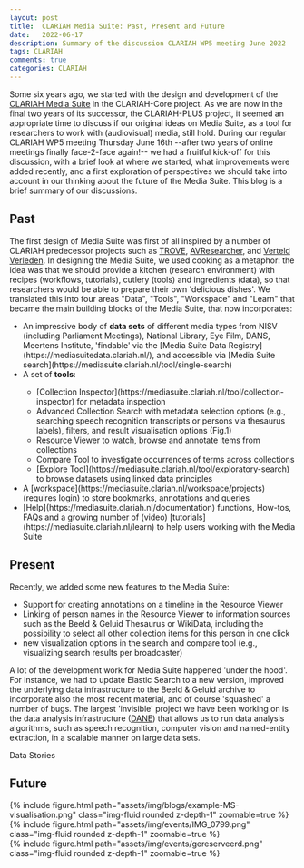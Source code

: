 ```yaml
---
layout: post
title:  CLARIAH Media Suite: Past, Present and Future
date:   2022-06-17
description: Summary of the discussion CLARIAH WP5 meeting June 2022
tags: CLARIAH
comments: true
categories: CLARIAH
---
```


Some six years ago, we started with the design and development of the [CLARIAH Media Suite](https://mediasuite.clariah.nl/) in the CLARIAH-Core project. As we are now in the final two years of its successor, the CLARIAH-PLUS project, it seemed an appropriate time to discuss if our original ideas on Media Suite, as a tool for researchers to work with (audiovisual) media, still hold. During our regular CLARIAH WP5 meeting Thursday June 16th --after two years of online meetings finally face-2-face again!-- we had a fruitful kick-off for this discussion, with a brief look at where we started, what improvements were added recently, and a first exploration of perspectives we should take into account in our thinking about the future of the Media Suite. This blog is a brief summary of our discussions.

## Past

The first design of Media Suite was first of all inspired by a number of CLARIAH predecessor projects such as [TROVE](https://www.beeldengeluid.nl/en/knowledge/projects/trove-transmedia-observatory), [AVResearcher](https://publications.beeldengeluid.nl/pub/27), and [Verteld Verleden](https://www.beeldengeluid.nl/en/knowledge/projects/verteld-verleden). In designing the Media Suite, we used cooking as a metaphor: the idea was that we should provide a kitchen (research environment) with recipes (workflows, tutorials), cutlery (tools) and ingredients (data), so that researchers would be able to prepare their own 'delicious dishes'. We translated this into four areas "Data", "Tools", "Workspace" and "Learn" that became the main building blocks of the Media Suite, that now incorporates:

<ul>
    <li>An impressive body of <b>data sets</b> of different media types from NISV (including Parliament Meetings), National Library, Eye Film, DANS, Meertens Institute, 'findable' via the [Media Suite Data Registry](https://mediasuitedata.clariah.nl/), and accessible via [Media Suite search](https://mediasuite.clariah.nl/tool/single-search)</li>
    <li>A set of <b>tools</b>:</li>
    <ul>
        <li>[Collection Inspector](https://mediasuite.clariah.nl/tool/collection-inspector) for metadata inspection</li>
        <li>Advanced Collection Search with metadata selection options (e.g., searching speech recognition transcripts or persons via thesaurus labels), filters, and result visualisation options (Fig.1)</li>
        <li>Resource Viewer to watch, browse and annotate items from collections</li>
        <li>Compare Tool to investigate occurrences of terms across collections</li>
        <li>[Explore Tool](https://mediasuite.clariah.nl/tool/exploratory-search) to browse datasets using linked data principles</li>
    </ul>
    <li>A [workspace](https://mediasuite.clariah.nl/workspace/projects) (requires login) to store bookmarks, annotations and queries</li>
    <li>[Help](https://mediasuite.clariah.nl/documentation) functions, How-tos, FAQs and a growing number of (video) [tutorials](https://mediasuite.clariah.nl/learn) to help users working with the Media Suite</li>
</ul>

## Present

Recently, we added some new features to the Media Suite:

<ul>
    <li>Support for creating annotations on a timeline in the Resource Viewer</li>
    <li>Linking of person names in the Resource Viewer to information sources such as the Beeld & Geluid Thesaurus or WikiData, including the possibility to select all other collection items for this person in one click</li>
    <li>new visualization options in the search and compare tool (e.g., visualizing search results per broadcaster)</li> 
</ul>

A lot of the development work for Media Suite happened 'under the hood'. For instance, we had to update Elastic Search to a new version, improved the underlying data infrastructure to the Beeld & Geluid archive to incorporate also the most recent material, and of course 'squashed' a number of bugs. The largest 'invisible' project we have been working on is the data analysis infrastructure ([DANE](https://dane.readthedocs.io/en/latest/)) that allows us to run data analysis algorithms, such as speech recognition, computer vision and named-entity extraction, in a scalable manner on large data sets.    

Data Stories

## Future


<div class="row mt-3">
    <div class="col-sm mt-3 mt-md-0">
        {% include figure.html path="assets/img/blogs/example-MS-visualisation.png" class="img-fluid rounded z-depth-1" zoomable=true %}
    </div>
    <div class="col-sm mt-3 mt-md-0">
        {% include figure.html path="assets/img/events/IMG_0799.png" class="img-fluid rounded z-depth-1" zoomable=true %}
    </div>
    <div class="col-sm mt-3 mt-md-0">
        {% include figure.html path="assets/img/events/gereserveerd.png" class="img-fluid rounded z-depth-1" zoomable=true %}
    </div>
</div>

